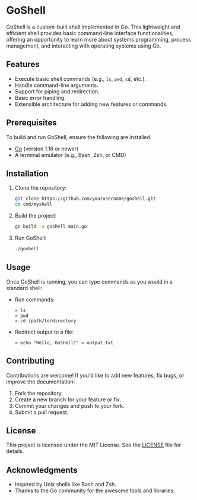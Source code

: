 # GoShell

GoShell is a custom-built shell implemented in Go. This lightweight and efficient shell provides basic command-line interface functionalities, offering an opportunity to learn more about systems programming, process management, and interacting with operating systems using Go.

## Features

- Execute basic shell commands (e.g., `ls`, `pwd`, `cd`, etc.).
- Handle command-line arguments.
- Support for piping and redirection.
- Basic error handling.
- Extensible architecture for adding new features or commands.

## Prerequisites

To build and run GoShell, ensure the following are installed:

- [Go](https://golang.org/) (version 1.18 or newer)
- A terminal emulator (e.g., Bash, Zsh, or CMD)

## Installation

1. Clone the repository:
   ```bash
   git clone https://github.com/yourusername/goshell.git
   cd cmd/myshell
   ```

2. Build the project:
   ```bash
   go build -o goshell main.go
   ```

3. Run GoShell:
   ```bash
   ./goshell
   ```

## Usage

Once GoShell is running, you can type commands as you would in a standard shell:

- Run commands:
  ```
  > ls
  > pwd
  > cd /path/to/directory
  ```
- Redirect output to a file:
  ```
  > echo "Hello, GoShell!" > output.txt
  ```

## Contributing

Contributions are welcome! If you'd like to add new features, fix bugs, or improve the documentation:

1. Fork the repository.
2. Create a new branch for your feature or fix.
3. Commit your changes and push to your fork.
4. Submit a pull request.

## License

This project is licensed under the MIT License. See the [LICENSE](LICENSE) file for details.

## Acknowledgments

- Inspired by Unix shells like Bash and Zsh.
- Thanks to the Go community for the awesome tools and libraries.
